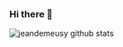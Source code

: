 ### Hi there 👋

![jeandemeusy github stats](https://github-readme-stats.vercel.app/api?username=jeandemeusy&show_icons=true&hide_border=true)
